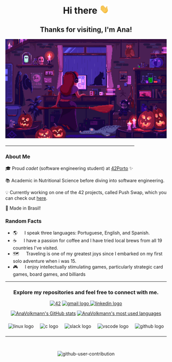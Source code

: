 <div align="center">
  <h1><b>Hi there <img src="https://raw.githubusercontent.com/appinha/appinha/main/img/Hi.gif" width="30px"></b></h1> 
  <h2><b>Thanks for visiting, I'm Ana!</b></h2>
</div>

<p align="center">
  <img src=halloweenchill.gif
</p>

<hr style="width: 80%; margin-top: 20px; margin-bottom: 20px; border-color: #ccc;">

### About Me

🎓 Proud _cadet_ (software engineering student) at [42Porto](https://www.42porto.com/) ✨

📚 Academic in Nutritional Science before diving into software engineering.

💡 Currently working on one of the 42 projects, called Push Swap, which you can check out [here](https://github.com/AnaVolkmann/42_PUSH_SWAP).

🌱 Made in Brasil!

### Random Facts
-  🌎 &emsp; I speak three languages: Portuguese, English, and Spanish.
-  ☕ &emsp; I have a passion for coffee and I have tried local brews from all 19 countries I've visited.
-  🗺️ &emsp; Traveling is one of my greatest joys since I embarked on my first solo adventure when i was 15.
- 🎮 &emsp; I enjoy intellectually stimulating games, particularly strategic card games, board games, and billiards
---
<div align="center">
  <h3><b>Explore my repositories and feel free to connect with me.</b></h3>
	
<div align="center">
	<a href='https://profile.intra.42.fr/users/ana-lda-' target="_blank"><img alt='42' src='https://img.shields.io/badge/Porto-100000?style=flat-square&logo=42&logoColor=white&labelColor=000000&color=000000'height="28"/></a>
   <a href = "mailto:ana.s.volkmann@gmail.com"><img src="https://img.shields.io/static/v1?message=Gmail&logo=gmail&label=&color=D14836&logoColor=white&labelColor=&style=for-the-badge" height="28" alt="gmail logo"  />
  <a href="https://www.linkedin.com/in/ana-laura-volkmann-a60b782bb//" target="_blank"><img src="https://img.shields.io/static/v1?message=LinkedIn&logo=linkedin&label=&color=0077B5&logoColor=white&labelColor=&style=for-the-badge" height="28" alt="linkedin logo"  />
</div>
	

<div align="center">

[![AnaVolkmann's GitHub stats](https://github-readme-stats.vercel.app/api?username=AnaVolkmann&layout=compact&hide_border=true&bg_color=00000000&theme=material-palenight)](https://github.com/AnaVolkmann?tab=repositories)
[![AnaVolkmann's most used languages](https://github-readme-stats.vercel.app/api/top-langs/?username=AnaVolkmann&layout=compact&hide_border=true&bg_color=00000000&theme=material-palenight)](https://github.com/AnaVolkmann?tab=repositories)

###
<div align="center">
  <img src="https://cdn.jsdelivr.net/gh/devicons/devicon/icons/linux/linux-original.svg" height="40" alt="linux logo"  />
  <img width="12" />
  <img src="https://cdn.jsdelivr.net/gh/devicons/devicon/icons/c/c-original.svg" height="40" alt="c logo"  />
  <img width="12" />
  <img src="https://cdn.jsdelivr.net/gh/devicons/devicon/icons/slack/slack-original.svg" height="40" alt="slack logo"  />
  <img width="12" />
  <img src="https://cdn.jsdelivr.net/gh/devicons/devicon/icons/vscode/vscode-original.svg" height="40" alt="vscode logo"  />
  <img width="12" />
  <img src="https://cdn.jsdelivr.net/gh/devicons/devicon/icons/github/github-original.svg" height="40" alt="github logo"  />
</div>

###
---
</td>

</tr> </table>

<br>

![github-user-contribution](https://user-images.githubusercontent.com/58959408/157782696-8bc9ca49-ca61-4ab5-8b83-49c4e76c1a8f.svg)

